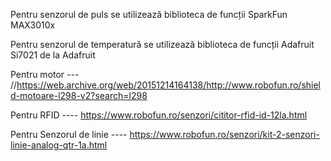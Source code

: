 Pentru senzorul de puls se utilizează biblioteca de funcții SparkFun MAX3010x

Pentru senzorul de temperatură se utilizează biblioteca de funcții Adafruit Si7021 de la Adafruit

Pentru motor --- //https://web.archive.org/web/20151214164138/http://www.robofun.ro/shield-motoare-l298-v2?search=l298

Pentru RFID ---- https://www.robofun.ro/senzori/cititor-rfid-id-12la.html

Pentru Senzorul de linie ---- https://www.robofun.ro/senzori/kit-2-senzori-linie-analog-qtr-1a.html
